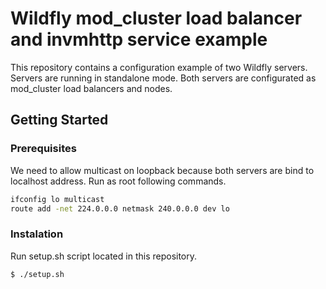 # Wildfly mod_cluster load balancer and invmhttp service example

This repository contains a configuration example of two Wildfly servers. Servers are running in standalone mode. Both servers are configurated as mod_cluster load balancers and nodes.

## Getting Started

### Prerequisites

We need to allow multicast on loopback because both servers are bind to localhost address. 
Run as root following commands.

```sh
ifconfig lo multicast
route add -net 224.0.0.0 netmask 240.0.0.0 dev lo
```

### Instalation

Run setup.sh script located in this repository.

```sh
$ ./setup.sh
```
